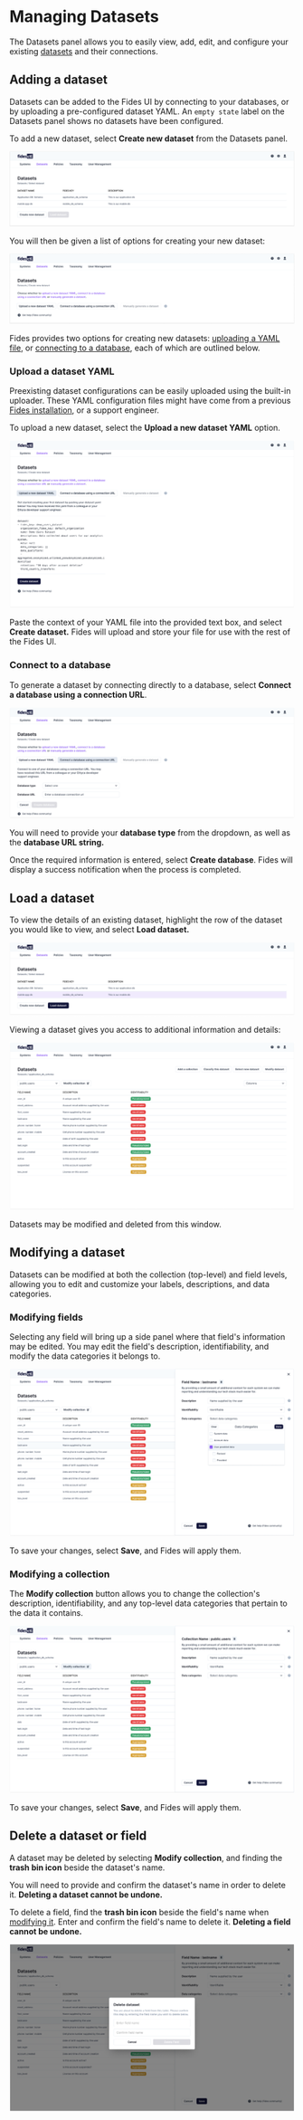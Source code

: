# Managing Datasets 

The Datasets panel allows you to easily view, add, edit, and configure your existing [datasets](https://ethyca.github.io/fideslang/resources/dataset/) and their connections.

## Adding a dataset 

Datasets can be added to the Fides UI by connecting to your databases, or by uploading a pre-configured dataset YAML. An `empty state` label on the Datasets panel shows no datasets have been configured.

To add a new dataset, select **Create new dataset** from the Datasets panel.

![dataset ui](../img/admin_ui/admin_ui.png)


You will then be given a list of options for creating your new dataset:

![add a new dataset](../img/admin_ui/admin_ui_new_dataset.png)

Fides provides two options for creating new datasets: [uploading a YAML file](#upload-a-dataset-yaml), or [connecting to a database](#connect-to-your-database), each of which are outlined below.

### Upload a dataset YAML
Preexisting dataset configurations can be easily uploaded using the built-in uploader. These YAML configuration files might have come from a previous [Fides installation](../getting-started/generate_resources.md), or a support engineer.

To upload a new dataset, select the **Upload a new dataset YAML** option.

![upload dataset YAML](../img/admin_ui/admin_ui_upload_yaml.png)

Paste the context of your YAML file into the provided text box, and select **Create dataset.** Fides will upload and store your file for use with the rest of the Fides UI.

### Connect to a database 

To generate a dataset by connecting directly to a database, select **Connect a database using a connection URL**.

![database connection](../img/admin_ui/admin_ui_db.png)

You will need to provide your **database type** from the dropdown, as well as the **database URL string.** 

Once the required information is entered, select **Create database**. Fides will display a success notification when the process is completed.

## Load a dataset
To view the details of an existing dataset, highlight the row of the dataset you would like to view, and select **Load dataset.** 

![load a dataset](../img/admin_ui/admin_ui_load.png)

Viewing a dataset gives you access to additional information and details:

![view dataset](../img/admin_ui/admin_ui_dataset.png)

Datasets may be modified and deleted from this window.

## Modifying a dataset

Datasets can be modified at both the collection (top-level) and field levels, allowing you to edit and customize your labels, descriptions, and data categories.

### Modifying fields 

Selecting any field will bring up a side panel where that field's information may be edited. You may edit the field's description, identifiability, and modify the data categories it belongs to.

![modify fields](../img/admin_ui/admin_ui_mod_field.png)

To save your changes, select **Save**, and Fides will apply them.

### Modifying a collection
The **Modify collection** button allows you to change the collection's description, identifiability, and any top-level data categories that pertain to the data it contains. 

![modify collection](../img/admin_ui/admin_ui_mod_collection.png)

To save your changes, select **Save**, and Fides will apply them.

## Delete a dataset or field

A dataset may be deleted by selecting **Modify collection**, and finding the **trash bin icon** beside the dataset's name.

You will need to provide and confirm the dataset's name in order to delete it. **Deleting a dataset cannot be undone.**

To delete a field, find the **trash bin icon** beside the field's name when [modifying it](#modifying-fields). Enter and confirm the field's name to delete it. **Deleting a field cannot be undone.**

![delete dataset](../img/admin_ui/admin_ui_delete.png)

